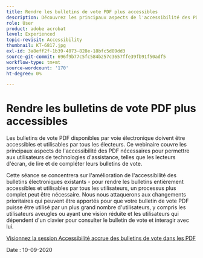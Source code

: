 ```yaml
---
title: Rendre les bulletins de vote PDF plus accessibles
description: Découvrez les principaux aspects de l'accessibilité des PDF nécessaires pour permettre aux utilisateurs de dispositifs d'assistance, tels que les lecteurs d'écran, de lire et de compléter leur bulletin de vote
role: User
product: adobe acrobat
level: Experienced
topic-revisit: Accessibility
thumbnail: KT-6817.jpg
exl-id: 3a8eff2f-1b39-4073-828e-18bfc5d89dd3
source-git-commit: 696f9b77c5fc584b257c3657ffe39fb91f50adf5
workflow-type: tm+mt
source-wordcount: '170'
ht-degree: 0%

---
```


# Rendre les bulletins de vote PDF plus accessibles

Les bulletins de vote PDF disponibles par voie électronique doivent être accessibles et utilisables par tous les électeurs. Ce webinaire couvre les principaux aspects de l&#39;accessibilité des PDF nécessaires pour permettre aux utilisateurs de technologies d&#39;assistance, telles que les lecteurs d&#39;écran, de lire et de compléter leurs bulletins de vote.

Cette séance se concentrera sur l&#39;amélioration de l&#39;accessibilité des bulletins électroniques existants - pour rendre les bulletins entièrement accessibles et utilisables par tous les utilisateurs, un processus plus complet peut être nécessaire. Nous nous attaquerons aux changements prioritaires qui peuvent être apportés pour que votre bulletin de vote PDF puisse être utilisé par un plus grand nombre d&#39;utilisateurs, y compris les utilisateurs aveugles ou ayant une vision réduite et les utilisateurs qui dépendent d&#39;un clavier pour consulter le bulletin de vote et interagir avec lui.

[Visionnez la session Accessibilité accrue des bulletins de vote dans les PDF](https://event.on24.com/wcc/r/2620020/599427B9BC7DA6BB34A4D46EB0EB1F63)

Date : 10-09-2020
